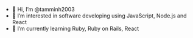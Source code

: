 - 👋 Hi, I’m @tamminh2003
- 👀 I’m interested in software developing using JavaScript, Node.js and React
- 🌱 I’m currently learning Ruby, Ruby on Rails, React

<!---
tamminh2003/tamminh2003 is a ✨ special ✨ repository because its `README.md` (this file) appears on your GitHub profile.
You can click the Preview link to take a look at your changes.
--->
